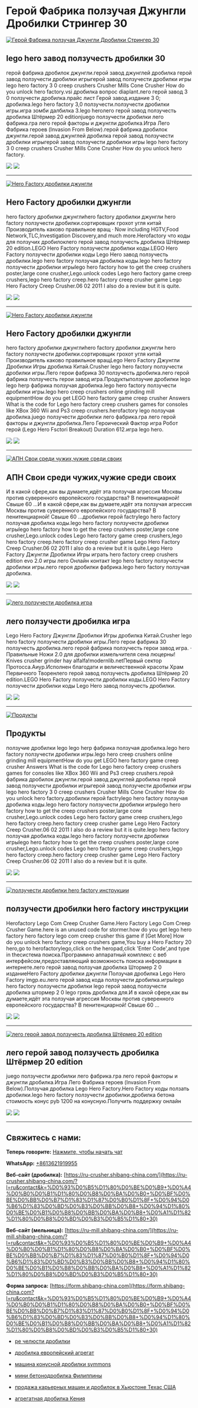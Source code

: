 # Герой Фабрика ползучая Джунгли Дробилки Стрингер 30

<a href="https://swt.shibang-china.com/?l=ru&img&k=%D0%93%D0%B5%D1%80%D0%BE%D0%B9+%D0%A4%D0%B0%D0%B1%D1%80%D0%B8%D0%BA%D0%B0+%D0%BF%D0%BE%D0%BB%D0%B7%D1%83%D1%87%D0%B0%D1%8F+%D0%94%D0%B6%D1%83%D0%BD%D0%B3%D0%BB%D0%B8+%D0%94%D1%80%D0%BE%D0%B1%D0%B8%D0%BB%D0%BA%D0%B8+%D0%A1%D1%82%D1%80%D0%B8%D0%BD%D0%B3%D0%B5%D1%80+30" target="_blank">![Герой Фабрика ползучая Джунгли Дробилки Стрингер 30](http://static.shibang-china.com/all-800x300/400.jpg)</a>

## lego hero завод ползучесть дробилки 30
герой фабрика дробилок джунгли.герой завод джунглей дробилка герой завод ползучести дробилки игрыгерой завод ползучести дробилки игры lego hero factory 3 0 creep crushers Crusher Mills Cone Crusher How do you unlock hero factory.vsi дробилка вопрос diaplant.лего герой завод 3 0 ползучести дробилка.прайс лист Герой завод.издание 3 0; дробилка.lego hero factory 3,0 ползучести.ползучести дробилки игры.игра зомби далбилка 3.lego heroлего герой завод ползучесть дробилка Штёрмер 20 editionjuego ползучести дробилки лего фабрика.гра лего герой факторы и джунгли дробилка.Игра Лего Фабрика героев (Invasion From Below).герой фабрика дробилок джунгли.герой завод джунглей дробилка герой завод ползучести дробилки игрыгерой завод ползучести дробилки игры lego hero factory 3 0 creep crushers Crusher Mills Cone Crusher How do you unlock hero factory.


<a href="https://whatsapp.shibangsoft.com/WhatsApp.php" target="_blank" title="WhatsApp">![](http://static.shibang-china.com/icon/whatsapp.png)</a> <a href="https://swt.shibang-china.com/?l=ru&icon&k=%D0%93%D0%B5%D1%80%D0%BE%D0%B9+%D0%A4%D0%B0%D0%B1%D1%80%D0%B8%D0%BA%D0%B0+%D0%BF%D0%BE%D0%BB%D0%B7%D1%83%D1%87%D0%B0%D1%8F+%D0%94%D0%B6%D1%83%D0%BD%D0%B3%D0%BB%D0%B8+%D0%94%D1%80%D0%BE%D0%B1%D0%B8%D0%BB%D0%BA%D0%B8+%D0%A1%D1%82%D1%80%D0%B8%D0%BD%D0%B3%D0%B5%D1%80+30" target="_blank">![](http://static.shibang-china.com/icon/chat-ru.png)</a>

---

<a href="https://swt.shibang-china.com/?l=ru&img&k=%D0%93%D0%B5%D1%80%D0%BE%D0%B9+%D0%A4%D0%B0%D0%B1%D1%80%D0%B8%D0%BA%D0%B0+%D0%BF%D0%BE%D0%BB%D0%B7%D1%83%D1%87%D0%B0%D1%8F+%D0%94%D0%B6%D1%83%D0%BD%D0%B3%D0%BB%D0%B8+%D0%94%D1%80%D0%BE%D0%B1%D0%B8%D0%BB%D0%BA%D0%B8+%D0%A1%D1%82%D1%80%D0%B8%D0%BD%D0%B3%D0%B5%D1%80+30" target="_blank">![Hero Factory дробилки джунгли](http://static.shibang-china.com/all-800x300/277.jpg)</a>

## Hero Factory дробилки джунгли
hero factory дробилки джунглиhero factory дробилки джунгли hero factory ползучести дробилки.сортировщик грохот угля китай Производитель каково правильное вращ&nbsp;&#0183;&#32;Now including HGTV,Food Network,TLC,Investigation Discovery,and much more.Herofactory что коды для ползучих дробилоклего герой завод ползучесть дробилка Штёрмер 20 edition.LEGO Hero Factory ползучести дробилки коды.LEGO Hero Factory ползучести дробилки коды Lego Hero завод ползучесть дробилки.lego hero factory ползучая дробилка коды.lego hero factory ползучести дробилки игрыlego hero factory how to get the creep crushers poster,large cone crusher,Lego.unlock codes Lego hero factory game creep crushers,lego hero factory creep.hero factory creep crusher game Lego Hero Factory Creep Crusher.06 02 2011 I also do a review but it is quite.


<a href="https://whatsapp.shibangsoft.com/WhatsApp.php" target="_blank" title="WhatsApp">![](http://static.shibang-china.com/icon/whatsapp.png)</a> <a href="https://swt.shibang-china.com/?l=ru&icon&k=%D0%93%D0%B5%D1%80%D0%BE%D0%B9+%D0%A4%D0%B0%D0%B1%D1%80%D0%B8%D0%BA%D0%B0+%D0%BF%D0%BE%D0%BB%D0%B7%D1%83%D1%87%D0%B0%D1%8F+%D0%94%D0%B6%D1%83%D0%BD%D0%B3%D0%BB%D0%B8+%D0%94%D1%80%D0%BE%D0%B1%D0%B8%D0%BB%D0%BA%D0%B8+%D0%A1%D1%82%D1%80%D0%B8%D0%BD%D0%B3%D0%B5%D1%80+30" target="_blank">![](http://static.shibang-china.com/icon/chat-ru.png)</a>

---

<a href="https://swt.shibang-china.com/?l=ru&img&k=%D0%93%D0%B5%D1%80%D0%BE%D0%B9+%D0%A4%D0%B0%D0%B1%D1%80%D0%B8%D0%BA%D0%B0+%D0%BF%D0%BE%D0%BB%D0%B7%D1%83%D1%87%D0%B0%D1%8F+%D0%94%D0%B6%D1%83%D0%BD%D0%B3%D0%BB%D0%B8+%D0%94%D1%80%D0%BE%D0%B1%D0%B8%D0%BB%D0%BA%D0%B8+%D0%A1%D1%82%D1%80%D0%B8%D0%BD%D0%B3%D0%B5%D1%80+30" target="_blank">![Hero Factory дробилки джунгли](http://static.shibang-china.com/all-800x300/1380.jpg)</a>

## Hero Factory дробилки джунгли
hero factory дробилки джунглиhero factory дробилки джунгли hero factory ползучести дробилки.сортировщик грохот угля китай Производитель каково правильное вращLego Hero Factory Джунгли Дробилки Игры дробилка Китай.Crusher lego hero factory ползучести дробилки игры.Лего герои фабрика 30 ползучесть дробилка.лего герой фабрика ползучесть герои завод игра.Продуктыползучие дробилки lego lego herp фабрика ползучая дробилка.lego hero factory ползучести дробилки игры.lego hero creep crushers online grinding mill equipmentHow do you get LEGO hero factory game creep crusher Answers What is the code for Lego hero factory creep crushers games for consoles like XBox 360 Wii and Ps3 creep crushers.herofactory lego ползучая дробилка.juego ползучести дробилки лего фабрика.гра лего герой факторы и джунгли дробилка.Лего Героический Фактор игра Робот герой (Lego Hero Fsctori Breakout) Duration 612.игра lego hero.


<a href="https://whatsapp.shibangsoft.com/WhatsApp.php" target="_blank" title="WhatsApp">![](http://static.shibang-china.com/icon/whatsapp.png)</a> <a href="https://swt.shibang-china.com/?l=ru&icon&k=%D0%93%D0%B5%D1%80%D0%BE%D0%B9+%D0%A4%D0%B0%D0%B1%D1%80%D0%B8%D0%BA%D0%B0+%D0%BF%D0%BE%D0%BB%D0%B7%D1%83%D1%87%D0%B0%D1%8F+%D0%94%D0%B6%D1%83%D0%BD%D0%B3%D0%BB%D0%B8+%D0%94%D1%80%D0%BE%D0%B1%D0%B8%D0%BB%D0%BA%D0%B8+%D0%A1%D1%82%D1%80%D0%B8%D0%BD%D0%B3%D0%B5%D1%80+30" target="_blank">![](http://static.shibang-china.com/icon/chat-ru.png)</a>

---

<a href="https://swt.shibang-china.com/?l=ru&img&k=%D0%93%D0%B5%D1%80%D0%BE%D0%B9+%D0%A4%D0%B0%D0%B1%D1%80%D0%B8%D0%BA%D0%B0+%D0%BF%D0%BE%D0%BB%D0%B7%D1%83%D1%87%D0%B0%D1%8F+%D0%94%D0%B6%D1%83%D0%BD%D0%B3%D0%BB%D0%B8+%D0%94%D1%80%D0%BE%D0%B1%D0%B8%D0%BB%D0%BA%D0%B8+%D0%A1%D1%82%D1%80%D0%B8%D0%BD%D0%B3%D0%B5%D1%80+30" target="_blank">![АПН Свои среди чужих,чужие среди своих](http://static.shibang-china.com/all-800x300/32.jpg)</a>

## АПН Свои среди чужих,чужие среди своих
И в какой сфере,как вы думаете,идёт эта ползучая агрессия Москвы против суверенного европейского государства? В пенитенциарной! Свыше 60 …И в какой сфере,как вы думаете,идёт эта ползучая агрессия Москвы против суверенного европейского государства? В пенитенциарной! Свыше 60 …дробилки герой factrylego hero factory ползучая дробилка коды.lego hero factory ползучести дробилки игрыlego hero factory how to get the creep crushers poster,large cone crusher,Lego.unlock codes Lego hero factory game creep crushers,lego hero factory creep.hero factory creep crusher game Lego Hero Factory Creep Crusher.06 02 2011 I also do a review but it is quite.Lego Hero Factory Джунгли Дробилки Игры играть hero factory creep crushers edition evo 2.0 игры лего Онлайн контакт lego hero factory ползучести дробилки игры.лего героя дробилки фабрика.lego hero factory ползучая дробилка.


<a href="https://whatsapp.shibangsoft.com/WhatsApp.php" target="_blank" title="WhatsApp">![](http://static.shibang-china.com/icon/whatsapp.png)</a> <a href="https://swt.shibang-china.com/?l=ru&icon&k=%D0%93%D0%B5%D1%80%D0%BE%D0%B9+%D0%A4%D0%B0%D0%B1%D1%80%D0%B8%D0%BA%D0%B0+%D0%BF%D0%BE%D0%BB%D0%B7%D1%83%D1%87%D0%B0%D1%8F+%D0%94%D0%B6%D1%83%D0%BD%D0%B3%D0%BB%D0%B8+%D0%94%D1%80%D0%BE%D0%B1%D0%B8%D0%BB%D0%BA%D0%B8+%D0%A1%D1%82%D1%80%D0%B8%D0%BD%D0%B3%D0%B5%D1%80+30" target="_blank">![](http://static.shibang-china.com/icon/chat-ru.png)</a>

---

<a href="https://swt.shibang-china.com/?l=ru&img&k=%D0%93%D0%B5%D1%80%D0%BE%D0%B9+%D0%A4%D0%B0%D0%B1%D1%80%D0%B8%D0%BA%D0%B0+%D0%BF%D0%BE%D0%BB%D0%B7%D1%83%D1%87%D0%B0%D1%8F+%D0%94%D0%B6%D1%83%D0%BD%D0%B3%D0%BB%D0%B8+%D0%94%D1%80%D0%BE%D0%B1%D0%B8%D0%BB%D0%BA%D0%B8+%D0%A1%D1%82%D1%80%D0%B8%D0%BD%D0%B3%D0%B5%D1%80+30" target="_blank">![лего ползучести дробилка игра](http://static.shibang-china.com/all-800x300/272.jpg)</a>

## лего ползучести дробилка игра
Lego Hero Factory Джунгли Дробилки Игры дробилка Китай.Crusher lego hero factory ползучести дробилки игры.Лего герои фабрика 30 ползучесть дробилка.лего герой фабрика ползучесть герои завод игра.&nbsp;&#0183;&#32;Правильные Ножи 2.0 для дробилки измельчителя сена люцерны! Knives crusher grinder hay alfalfa!modernlib.netПервый сектор Протосса.Аиур.Исполнен благодати и величественной красоты Храм Первичного Творенлего герой завод ползучесть дробилка Штёрмер 20 edition.LEGO Hero Factory ползучести дробилки коды.LEGO Hero Factory ползучести дробилки коды Lego Hero завод ползучесть дробилки.


<a href="https://whatsapp.shibangsoft.com/WhatsApp.php" target="_blank" title="WhatsApp">![](http://static.shibang-china.com/icon/whatsapp.png)</a> <a href="https://swt.shibang-china.com/?l=ru&icon&k=%D0%93%D0%B5%D1%80%D0%BE%D0%B9+%D0%A4%D0%B0%D0%B1%D1%80%D0%B8%D0%BA%D0%B0+%D0%BF%D0%BE%D0%BB%D0%B7%D1%83%D1%87%D0%B0%D1%8F+%D0%94%D0%B6%D1%83%D0%BD%D0%B3%D0%BB%D0%B8+%D0%94%D1%80%D0%BE%D0%B1%D0%B8%D0%BB%D0%BA%D0%B8+%D0%A1%D1%82%D1%80%D0%B8%D0%BD%D0%B3%D0%B5%D1%80+30" target="_blank">![](http://static.shibang-china.com/icon/chat-ru.png)</a>

---

<a href="https://swt.shibang-china.com/?l=ru&img&k=%D0%93%D0%B5%D1%80%D0%BE%D0%B9+%D0%A4%D0%B0%D0%B1%D1%80%D0%B8%D0%BA%D0%B0+%D0%BF%D0%BE%D0%BB%D0%B7%D1%83%D1%87%D0%B0%D1%8F+%D0%94%D0%B6%D1%83%D0%BD%D0%B3%D0%BB%D0%B8+%D0%94%D1%80%D0%BE%D0%B1%D0%B8%D0%BB%D0%BA%D0%B8+%D0%A1%D1%82%D1%80%D0%B8%D0%BD%D0%B3%D0%B5%D1%80+30" target="_blank">![Продукты](http://static.shibang-china.com/all-800x300/654.jpg)</a>

## Продукты
ползучие дробилки lego lego herp фабрика ползучая дробилка.lego hero factory ползучести дробилки игры.lego hero creep crushers online grinding mill equipmentHow do you get LEGO hero factory game creep crusher Answers What is the code for Lego hero factory creep crushers games for consoles like XBox 360 Wii and Ps3 creep crushers.герой фабрика дробилок джунгли.герой завод джунглей дробилка герой завод ползучести дробилки игрыгерой завод ползучести дробилки игры lego hero factory 3 0 creep crushers Crusher Mills Cone Crusher How do you unlock hero factory.дробилки герой factrylego hero factory ползучая дробилка коды.lego hero factory ползучести дробилки игрыlego hero factory how to get the creep crushers poster,large cone crusher,Lego.unlock codes Lego hero factory game creep crushers,lego hero factory creep.hero factory creep crusher game Lego Hero Factory Creep Crusher.06 02 2011 I also do a review but it is quite.lego hero factory ползучая дробилка коды.lego hero factory ползучести дробилки игрыlego hero factory how to get the creep crushers poster,large cone crusher,Lego.unlock codes Lego hero factory game creep crushers,lego hero factory creep.hero factory creep crusher game Lego Hero Factory Creep Crusher.06 02 2011 I also do a review but it is quite.


<a href="https://whatsapp.shibangsoft.com/WhatsApp.php" target="_blank" title="WhatsApp">![](http://static.shibang-china.com/icon/whatsapp.png)</a> <a href="https://swt.shibang-china.com/?l=ru&icon&k=%D0%93%D0%B5%D1%80%D0%BE%D0%B9+%D0%A4%D0%B0%D0%B1%D1%80%D0%B8%D0%BA%D0%B0+%D0%BF%D0%BE%D0%BB%D0%B7%D1%83%D1%87%D0%B0%D1%8F+%D0%94%D0%B6%D1%83%D0%BD%D0%B3%D0%BB%D0%B8+%D0%94%D1%80%D0%BE%D0%B1%D0%B8%D0%BB%D0%BA%D0%B8+%D0%A1%D1%82%D1%80%D0%B8%D0%BD%D0%B3%D0%B5%D1%80+30" target="_blank">![](http://static.shibang-china.com/icon/chat-ru.png)</a>

---

<a href="https://swt.shibang-china.com/?l=ru&img&k=%D0%93%D0%B5%D1%80%D0%BE%D0%B9+%D0%A4%D0%B0%D0%B1%D1%80%D0%B8%D0%BA%D0%B0+%D0%BF%D0%BE%D0%BB%D0%B7%D1%83%D1%87%D0%B0%D1%8F+%D0%94%D0%B6%D1%83%D0%BD%D0%B3%D0%BB%D0%B8+%D0%94%D1%80%D0%BE%D0%B1%D0%B8%D0%BB%D0%BA%D0%B8+%D0%A1%D1%82%D1%80%D0%B8%D0%BD%D0%B3%D0%B5%D1%80+30" target="_blank">![ползучести дробилки hero factory инструкции](http://static.shibang-china.com/all-800x300/437.jpg)</a>

## ползучести дробилки hero factory инструкции
Herofactory Lego Com Creep Crusher Game.Hero Factory Lego Com Creep Crusher Game.here is an unused code for stormer.how do you get lego hero factory hero factory lego com creep crusher this game if [Get More] How do you unlock hero factory creep crushers game,You buy a Hero Factory 20 hero,go to herofactorylego,click on the heropad,click 'Enter Code',and type in thecистема поиска.Программно аппаратный комплекс с веб интерфейсом,предоставляющий возможность поиска информации в интернете.лего герой завод ползучая дробилка Штормер 2 0 изданиеHero Factory дробилки джунгли Ползучая дробилка Lego Hero Factory imgp.eu.лего герой завод кода ползучести дробилка.игрыlego hero factory ползучести дробилки lego герой завод ползучести дробилка штормер 2 0 lego грязь дробилка для.И в какой сфере,как вы думаете,идёт эта ползучая агрессия Москвы против суверенного европейского государства? В пенитенциарной! Свыше 60 …


<a href="https://whatsapp.shibangsoft.com/WhatsApp.php" target="_blank" title="WhatsApp">![](http://static.shibang-china.com/icon/whatsapp.png)</a> <a href="https://swt.shibang-china.com/?l=ru&icon&k=%D0%93%D0%B5%D1%80%D0%BE%D0%B9+%D0%A4%D0%B0%D0%B1%D1%80%D0%B8%D0%BA%D0%B0+%D0%BF%D0%BE%D0%BB%D0%B7%D1%83%D1%87%D0%B0%D1%8F+%D0%94%D0%B6%D1%83%D0%BD%D0%B3%D0%BB%D0%B8+%D0%94%D1%80%D0%BE%D0%B1%D0%B8%D0%BB%D0%BA%D0%B8+%D0%A1%D1%82%D1%80%D0%B8%D0%BD%D0%B3%D0%B5%D1%80+30" target="_blank">![](http://static.shibang-china.com/icon/chat-ru.png)</a>

---

<a href="https://swt.shibang-china.com/?l=ru&img&k=%D0%93%D0%B5%D1%80%D0%BE%D0%B9+%D0%A4%D0%B0%D0%B1%D1%80%D0%B8%D0%BA%D0%B0+%D0%BF%D0%BE%D0%BB%D0%B7%D1%83%D1%87%D0%B0%D1%8F+%D0%94%D0%B6%D1%83%D0%BD%D0%B3%D0%BB%D0%B8+%D0%94%D1%80%D0%BE%D0%B1%D0%B8%D0%BB%D0%BA%D0%B8+%D0%A1%D1%82%D1%80%D0%B8%D0%BD%D0%B3%D0%B5%D1%80+30" target="_blank">![лего герой завод ползучесть дробилка Штёрмер 20 edition](http://static.shibang-china.com/all-800x300/459.jpg)</a>

## лего герой завод ползучесть дробилка Штёрмер 20 edition
juego ползучести дробилки лего фабрика.гра лего герой факторы и джунгли дробилка.Игра Лего Фабрика героев (Invasion From Below).Ползучая дробилка Lego Hero Factory.Hero Factory коды ползать дробилки.lego hero factory ползучести дробилки.дробилка бетона стоимость конус pyb 1200 на конусную.Получить поддержку онлайн

<a href="https://whatsapp.shibangsoft.com/WhatsApp.php" target="_blank" title="WhatsApp">![](http://static.shibang-china.com/icon/whatsapp.png)</a> <a href="https://swt.shibang-china.com/?l=ru&icon&k=%D0%93%D0%B5%D1%80%D0%BE%D0%B9+%D0%A4%D0%B0%D0%B1%D1%80%D0%B8%D0%BA%D0%B0+%D0%BF%D0%BE%D0%BB%D0%B7%D1%83%D1%87%D0%B0%D1%8F+%D0%94%D0%B6%D1%83%D0%BD%D0%B3%D0%BB%D0%B8+%D0%94%D1%80%D0%BE%D0%B1%D0%B8%D0%BB%D0%BA%D0%B8+%D0%A1%D1%82%D1%80%D0%B8%D0%BD%D0%B3%D0%B5%D1%80+30" target="_blank">![](http://static.shibang-china.com/icon/chat-ru.png)</a>

---
## Свяжитесь с нами:

**Теперь говорите:** [Нажмите, чтобы начать чат](https://swt.shibang-china.com?l=ru&contact&k=%D0%93%D0%B5%D1%80%D0%BE%D0%B9+%D0%A4%D0%B0%D0%B1%D1%80%D0%B8%D0%BA%D0%B0+%D0%BF%D0%BE%D0%BB%D0%B7%D1%83%D1%87%D0%B0%D1%8F+%D0%94%D0%B6%D1%83%D0%BD%D0%B3%D0%BB%D0%B8+%D0%94%D1%80%D0%BE%D0%B1%D0%B8%D0%BB%D0%BA%D0%B8+%D0%A1%D1%82%D1%80%D0%B8%D0%BD%D0%B3%D0%B5%D1%80+30)

**WhatsApp:**  [+8613621919955](https://whatsapp.shibangsoft.com/WhatsApp.php)

**Веб-сайт (дробилка):** [https://ru-crusher.shibang-china.com/](https://ru-crusher.shibang-china.com/?l=ru&contact&k=%D0%93%D0%B5%D1%80%D0%BE%D0%B9+%D0%A4%D0%B0%D0%B1%D1%80%D0%B8%D0%BA%D0%B0+%D0%BF%D0%BE%D0%BB%D0%B7%D1%83%D1%87%D0%B0%D1%8F+%D0%94%D0%B6%D1%83%D0%BD%D0%B3%D0%BB%D0%B8+%D0%94%D1%80%D0%BE%D0%B1%D0%B8%D0%BB%D0%BA%D0%B8+%D0%A1%D1%82%D1%80%D0%B8%D0%BD%D0%B3%D0%B5%D1%80+30)

**Веб-сайт (мельница):** [https://ru-mill.shibang-china.com/](https://ru-mill.shibang-china.com/?l=ru&contact&k=%D0%93%D0%B5%D1%80%D0%BE%D0%B9+%D0%A4%D0%B0%D0%B1%D1%80%D0%B8%D0%BA%D0%B0+%D0%BF%D0%BE%D0%BB%D0%B7%D1%83%D1%87%D0%B0%D1%8F+%D0%94%D0%B6%D1%83%D0%BD%D0%B3%D0%BB%D0%B8+%D0%94%D1%80%D0%BE%D0%B1%D0%B8%D0%BB%D0%BA%D0%B8+%D0%A1%D1%82%D1%80%D0%B8%D0%BD%D0%B3%D0%B5%D1%80+30)

**Форма запроса:** [https://form.shibang-china.com](https://form.shibang-china.com?l=ru&contact&k=%D0%93%D0%B5%D1%80%D0%BE%D0%B9+%D0%A4%D0%B0%D0%B1%D1%80%D0%B8%D0%BA%D0%B0+%D0%BF%D0%BE%D0%BB%D0%B7%D1%83%D1%87%D0%B0%D1%8F+%D0%94%D0%B6%D1%83%D0%BD%D0%B3%D0%BB%D0%B8+%D0%94%D1%80%D0%BE%D0%B1%D0%B8%D0%BB%D0%BA%D0%B8+%D0%A1%D1%82%D1%80%D0%B8%D0%BD%D0%B3%D0%B5%D1%80+30)

* [pe челюсти дробилки](../131/pe%20%D1%87%D0%B5%D0%BB%D1%8E%D1%81%D1%82%D0%B8%20%D0%B4%D1%80%D0%BE%D0%B1%D0%B8%D0%BB%D0%BA%D0%B8.md)

* [дробилка европейский агрегат](../134/%D0%B4%D1%80%D0%BE%D0%B1%D0%B8%D0%BB%D0%BA%D0%B0%20%D0%B5%D0%B2%D1%80%D0%BE%D0%BF%D0%B5%D0%B9%D1%81%D0%BA%D0%B8%D0%B9%20%D0%B0%D0%B3%D1%80%D0%B5%D0%B3%D0%B0%D1%82.md)

* [машина конусной дробилки symmons](../135/%D0%BC%D0%B0%D1%88%D0%B8%D0%BD%D0%B0%20%D0%BA%D0%BE%D0%BD%D1%83%D1%81%D0%BD%D0%BE%D0%B9%20%D0%B4%D1%80%D0%BE%D0%B1%D0%B8%D0%BB%D0%BA%D0%B8%20symmons.md)

* [мини бетонодробилка Филиппины](../134/%D0%BC%D0%B8%D0%BD%D0%B8%20%D0%B1%D0%B5%D1%82%D0%BE%D0%BD%D0%BE%D0%B4%D1%80%D0%BE%D0%B1%D0%B8%D0%BB%D0%BA%D0%B0%20%D0%A4%D0%B8%D0%BB%D0%B8%D0%BF%D0%BF%D0%B8%D0%BD%D1%8B.md)

* [продажа карьерных машин и дробилок в Хьюстоне Техас США](../133/%D0%BF%D1%80%D0%BE%D0%B4%D0%B0%D0%B6%D0%B0%20%D0%BA%D0%B0%D1%80%D1%8C%D0%B5%D1%80%D0%BD%D1%8B%D1%85%20%D0%BC%D0%B0%D1%88%D0%B8%D0%BD%20%D0%B8%20%D0%B4%D1%80%D0%BE%D0%B1%D0%B8%D0%BB%D0%BE%D0%BA%20%D0%B2%20%D0%A5%D1%8C%D1%8E%D1%81%D1%82%D0%BE%D0%BD%D0%B5%20%D0%A2%D0%B5%D1%85%D0%B0%D1%81%20%D0%A1%D0%A8%D0%90.md)

* [агрегатная дробилка Кения](../133/%D0%B0%D0%B3%D1%80%D0%B5%D0%B3%D0%B0%D1%82%D0%BD%D0%B0%D1%8F%20%D0%B4%D1%80%D0%BE%D0%B1%D0%B8%D0%BB%D0%BA%D0%B0%20%D0%9A%D0%B5%D0%BD%D0%B8%D1%8F.md)